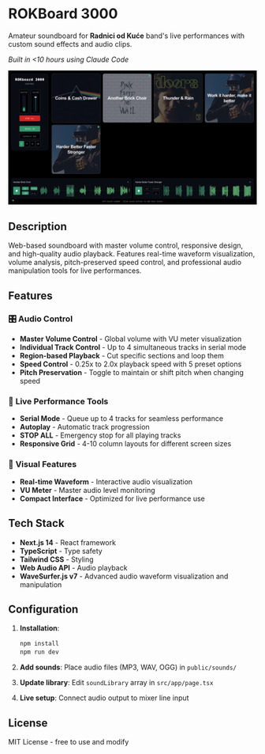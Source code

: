 # ROKBoard 3000

Amateur soundboard for **Radnici od Kuće** band's live performances with custom sound effects and audio clips.

*Built in <10 hours using Claude Code*

![ROKBoard 3000 Preview](./public/rokboard3000.png)

## Description

Web-based soundboard with master volume control, responsive design, and high-quality audio playback. Features real-time waveform visualization, volume analysis, pitch-preserved speed control, and professional audio manipulation tools for live performances.

## Features

### 🎛️ **Audio Control**
- **Master Volume Control** - Global volume with VU meter visualization
- **Individual Track Control** - Up to 4 simultaneous tracks in serial mode
- **Region-based Playback** - Cut specific sections and loop them
- **Speed Control** - 0.25x to 2.0x playback speed with 5 preset options
- **Pitch Preservation** - Toggle to maintain or shift pitch when changing speed

### 🎵 **Live Performance Tools**
- **Serial Mode** - Queue up to 4 tracks for seamless performance
- **Autoplay** - Automatic track progression
- **STOP ALL** - Emergency stop for all playing tracks
- **Responsive Grid** - 4-10 column layouts for different screen sizes

### 🎨 **Visual Features**
- **Real-time Waveform** - Interactive audio visualization
- **VU Meter** - Master audio level monitoring
- **Compact Interface** - Optimized for live performance use

## Tech Stack

- **Next.js 14** - React framework
- **TypeScript** - Type safety
- **Tailwind CSS** - Styling
- **Web Audio API** - Audio playback
- **WaveSurfer.js v7** - Advanced audio waveform visualization and manipulation

## Configuration

1. **Installation**:
   ```bash
   npm install
   npm run dev
   ```

2. **Add sounds**: Place audio files (MP3, WAV, OGG) in `public/sounds/`

3. **Update library**: Edit `soundLibrary` array in `src/app/page.tsx`

4. **Live setup**: Connect audio output to mixer line input

## License

MIT License - free to use and modify
